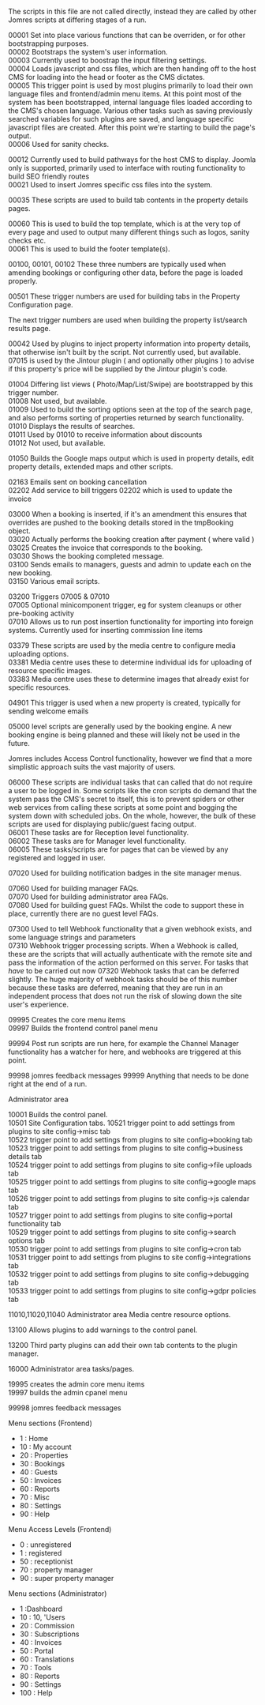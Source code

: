 The scripts in this file are not called directly, instead they are called by other Jomres scripts at differing stages of a run.


00001 Set into place various functions that can be overriden, or for other bootstrapping purposes.  
00002 Bootstraps the system's user information.  
00003 Currently used to boostrap the input filtering settings.  
00004 Loads javascript and css files, which are then handing off to the host CMS for loading into the head or footer as the CMS dictates.  
00005 This trigger point is used by most plugins primarily to load their own language files and frontend/admin menu items. At this point most of the system has been bootstrapped, internal language files loaded according to the CMS's chosen language. Various other tasks such as saving previously searched variables for such plugins are saved, and language specific javascript files are created. After this point we're starting to build the page's output.  
00006 Used for sanity checks.  

00012 Currently used to build pathways for the host CMS to display. Joomla only is supported, primarily used to interface with routing functionality to build SEO friendly routes  
00021 Used to insert Jomres specific css files into the system.  

00035 These scripts are used to build tab contents in the property details pages.

00060 This is used to build the top template, which is at the very top of every page and used to output many different things such as logos, sanity checks etc.  
00061 This is used to build the footer template(s).

00100, 00101, 00102 These three numbers are typically used when amending bookings or configuring other data, before the page is loaded properly.

00501 These trigger numbers are used for building tabs in the Property Configuration page.

The next trigger numbers are used when building the property list/search results page.

00042 Used by plugins to inject property information into property details, that otherwise isn't built by the script. Not currently used, but available.  
07015 is used by the Jintour plugin ( and optionally other plugins ) to advise if this property's price will be supplied by the Jintour plugin's code.

01004 Differing list views ( Photo/Map/List/Swipe) are bootstrapped by this trigger number.  
01008 Not used, but available.  
01009 Used to build the sorting options seen at the top of the search page, and also performs sorting of properties returned by search functionality.  
01010 Displays the results of searches.  
01011 Used by 01010 to receive information about discounts  
01012 Not used, but available.

01050 Builds the Google maps output which is used in property details, edit property details, extended maps and other scripts.

02163 Emails sent on booking cancellation  
02202 Add service to bill triggers 02202 which is used to update the invoice

03000 When a booking is inserted, if it's an amendment this ensures that overrides are pushed to the booking details stored in the tmpBooking object.  
03020 Actually performs the booking creation after payment ( where valid )  
03025 Creates the invoice that corresponds to the booking.  
03030 Shows the booking completed message.  
03100 Sends emails to managers, guests and admin to update each on the new booking.  
03150 Various email scripts.

03200 Triggers 07005 & 07010  
07005 Optional minicomponent trigger, eg for system cleanups or other pre-booking activity  
07010 Allows us to run post insertion functionality for importing into foreign systems. Currently used for inserting commission line items

03379 These scripts are used by the media centre to configure media uploading options.  
03381 Media centre uses these to determine individual ids for uploading of resource specific images.  
03383 Media centre uses these to determine images that already exist for specific resources.

04901 This trigger is used when a new property is created, typically for sending welcome emails

05000 level scripts are generally used by the booking engine. A new booking engine is being planned and these will likely not be used in the future.

Jomres includes Access Control functionality, however we find that a more simplistic approach suits the vast majority of users.  
 
06000 These scripts are individual tasks that can called that do not require a user to be logged in. Some scripts like the cron scripts do demand that the system pass the CMS's secret to itself, this is to prevent spiders or other web services from calling these scripts at some point and bogging the system down with scheduled jobs. On the whole, however, the bulk of these scripts are used for displaying public/guest facing output.  
06001 These tasks are for Reception level functionality.  
06002 These tasks are for Manager level functionality.  
06005 These tasks/scripts are for pages that can be viewed by any registered and logged in user.

07020 Used for building notification badges in the site manager menus.

07060 Used for building manager FAQs.  
07070 Used for building administrator area FAQs.  
07080 Used for building guest FAQs. Whilst the code to support these in place, currently there are no guest level FAQs.

07300 Used to tell Webhook functionality that a given webhook exists, and some language strings and parameters  
07310 Webhook trigger processing scripts. When a Webhook is called, these are the scripts that will actually authenticate with the remote site and pass the information of the action performed on this server. For tasks that *have* to be carried out now
07320 Webhook tasks that can be deferred slightly. The huge majority of webhook tasks should be of this number because these tasks are deferred, meaning that they are run in an independent process that does not run the risk of slowing down the site user's experience.

09995 Creates the core menu items  
09997 Builds the frontend control panel menu

99994 Post run scripts are run here, for example the Channel Manager functionality has a watcher for here, and webhooks are triggered at this point.

99998 jomres feedback messages
99999 Anything that needs to be done right at the end of a run.

Administrator area

10001 Builds the control panel.  
10501 Site Configuration tabs.
10521 trigger point to add settings from plugins to site config->misc tab  
10522 trigger point to add settings from plugins to site config->booking tab  
10523 trigger point to add settings from plugins to site config->business details tab  
10524 trigger point to add settings from plugins to site config->file uploads tab  
10525 trigger point to add settings from plugins to site config->google maps tab  
10526 trigger point to add settings from plugins to site config->js calendar tab  
10527 trigger point to add settings from plugins to site config->portal functionality tab  
10529 trigger point to add settings from plugins to site config->search options tab  
10530 trigger point to add settings from plugins to site config->cron tab  
10531 trigger point to add settings from plugins to site config->integrations tab  
10532 trigger point to add settings from plugins to site config->debugging tab  
10533 trigger point to add settings from plugins to site config->gdpr policies tab  
  
11010,11020,11040 Administrator area Media centre resource options.

13100 Allows plugins to add warnings to the control panel.

13200 Third party plugins can add their own tab contents to the plugin manager.

16000 Administrator area tasks/pages.

19995 creates the admin core menu items  
19997 builds the admin cpanel menu

99998 jomres feedback messages

Menu sections (Frontend)

* 1 : Home
* 10 : My account
* 20 : Properties
* 30 : Bookings
* 40 : Guests
* 50 : Invoices
* 60 : Reports
* 70 : Misc
* 80 : Settings
* 90 : Help

Menu Access Levels (Frontend)

* 0  : unregistered
* 1  : registered
* 50 : receptionist
* 70 : property manager
* 90 : super property manager


Menu sections (Administrator)

* 1 :Dashboard
* 10 : 10, 'Users
* 20 : Commission
* 30 : Subscriptions
* 40 : Invoices
* 50 : Portal
* 60 : Translations
* 70 : Tools
* 80 : Reports
* 90 : Settings
* 100 : Help
